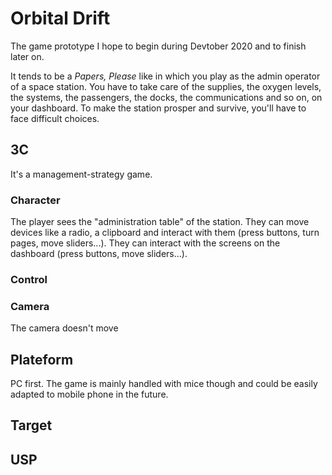 # Orbital Drift

The game prototype I hope to begin during Devtober 2020 and to finish later on.

It tends to be a _Papers, Please_ like in which you play as the admin operator of a space station. You have to take care of
the supplies, the oxygen levels, the systems, the passengers, the docks, the communications and so on, on your 
dashboard. To make the station prosper and survive, you'll have to face difficult choices.

## 3C

It's a management-strategy game.

### Character

The player sees the "administration table" of the station. They can move devices like a radio, a clipboard and interact
with them (press buttons, turn pages, move sliders...). They can interact with the screens on the dashboard (press
buttons, move sliders...).

### Control

### Camera

The camera doesn't move

## Plateform

PC first. The game is mainly handled with mice though and could be easily adapted to mobile phone in the future.

## Target

## USP
